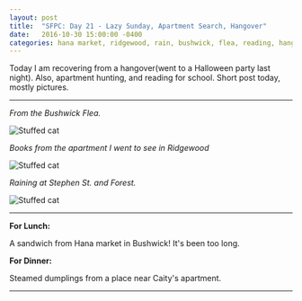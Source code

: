 ```yaml
---
layout: post
title:  "SFPC: Day 21 - Lazy Sunday, Apartment Search, Hangover"
date:   2016-10-30 15:00:00 -0400
categories: hana market, ridgewood, rain, bushwick, flea, reading, hangover
---
```


Today I am recovering from a hangover(went to a Halloween party last night). Also, apartment hunting, and reading for school. Short post today, mostly pictures.

-----

*From the Bushwick Flea.*

![Stuffed cat](/assets/sfpc-images/IMG_5204.jpg)

*Books from the apartment I went to see in Ridgewood*

![Stuffed cat](/assets/sfpc-images/IMG_5209.jpg)

*Raining at Stephen St. and Forest.*

![Stuffed cat](/assets/sfpc-images/IMG_5212.jpg)

-----

**For Lunch:**

A sandwich from Hana market in Bushwick! It's been too long.

**For Dinner:**

Steamed dumplings from a place near Caity's apartment.

-----
